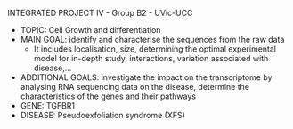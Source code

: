 INTEGRATED PROJECT IV - Group B2 - UVic-UCC

  * TOPIC: Cell Growth and differentiation
  * MAIN GOAL: identify and characterise the sequences from the raw data
      * It includes localisation, size, determining the optimal experimental model for in-depth study, interactions, variation associated with disease,...
  * ADDITIONAL GOALS: investigate the impact on the transcriptome by analysing RNA sequencing data on the disease, determine the characteristics of the genes and their pathways
  * GENE: TGFBR1
  * DISEASE: Pseudoexfoliation syndrome (XFS)
